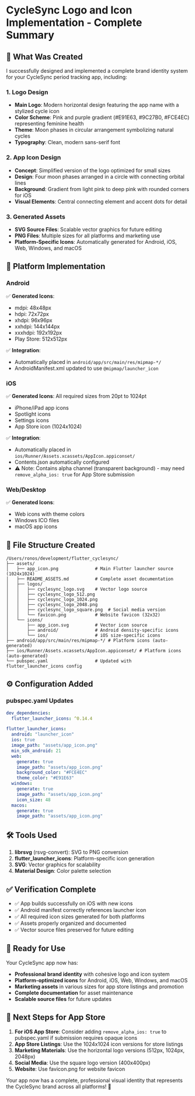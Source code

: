 # CycleSync Logo and Icon Implementation - Complete Summary

## 🎨 What Was Created

I successfully designed and implemented a complete brand identity system for your CycleSync period tracking app, including:

### 1. Logo Design
- **Main Logo**: Modern horizontal design featuring the app name with a stylized cycle icon
- **Color Scheme**: Pink and purple gradient (#E91E63, #9C27B0, #FCE4EC) representing feminine health
- **Theme**: Moon phases in circular arrangement symbolizing natural cycles
- **Typography**: Clean, modern sans-serif font

### 2. App Icon Design
- **Concept**: Simplified version of the logo optimized for small sizes
- **Design**: Four moon phases arranged in a circle with connecting orbital lines
- **Background**: Gradient from light pink to deep pink with rounded corners for iOS
- **Visual Elements**: Central connecting element and accent dots for detail

### 3. Generated Assets
- **SVG Source Files**: Scalable vector graphics for future editing
- **PNG Files**: Multiple sizes for all platforms and marketing use
- **Platform-Specific Icons**: Automatically generated for Android, iOS, Web, Windows, and macOS

## 📱 Platform Implementation

### Android
✅ **Generated Icons**: 
- mdpi: 48x48px
- hdpi: 72x72px  
- xhdpi: 96x96px
- xxhdpi: 144x144px
- xxxhdpi: 192x192px
- Play Store: 512x512px

✅ **Integration**: 
- Automatically placed in `android/app/src/main/res/mipmap-*/`
- AndroidManifest.xml updated to use `@mipmap/launcher_icon`

### iOS
✅ **Generated Icons**: All required sizes from 20pt to 1024pt
- iPhone/iPad app icons
- Spotlight icons
- Settings icons
- App Store icon (1024x1024)

✅ **Integration**:
- Automatically placed in `ios/Runner/Assets.xcassets/AppIcon.appiconset/`
- Contents.json automatically configured
- ⚠️ Note: Contains alpha channel (transparent background) - may need `remove_alpha_ios: true` for App Store submission

### Web/Desktop
✅ **Generated Icons**: 
- Web icons with theme colors
- Windows ICO files  
- macOS app icons

## 📂 File Structure Created

```
/Users/ronos/development/flutter_cyclesync/
├── assets/
│   ├── app_icon.png              # Main Flutter launcher source (1024x1024)
│   ├── README_ASSETS.md          # Complete asset documentation
│   ├── logos/
│   │   ├── cyclesync_logo.svg    # Vector logo source
│   │   ├── cyclesync_logo_512.png
│   │   ├── cyclesync_logo_1024.png
│   │   ├── cyclesync_logo_2048.png
│   │   ├── cyclesync_logo_square.png  # Social media version
│   │   └── favicon.png           # Website favicon (32x32)
│   └── icons/
│       ├── app_icon.svg          # Vector icon source
│       ├── android/              # Android density-specific icons
│       └── ios/                  # iOS size-specific icons
├── android/app/src/main/res/mipmap-*/ # Platform icons (auto-generated)
├── ios/Runner/Assets.xcassets/AppIcon.appiconset/ # Platform icons (auto-generated)
└── pubspec.yaml                  # Updated with flutter_launcher_icons config
```

## ⚙️ Configuration Added

### pubspec.yaml Updates
```yaml
dev_dependencies:
  flutter_launcher_icons: ^0.14.4

flutter_launcher_icons:
  android: "launcher_icon"
  ios: true
  image_path: "assets/app_icon.png"
  min_sdk_android: 21
  web:
    generate: true
    image_path: "assets/app_icon.png"
    background_color: "#FCE4EC"
    theme_color: "#E91E63"
  windows:
    generate: true
    image_path: "assets/app_icon.png"
    icon_size: 48
  macos:
    generate: true
    image_path: "assets/app_icon.png"
```

## 🛠️ Tools Used

1. **librsvg** (rsvg-convert): SVG to PNG conversion
2. **flutter_launcher_icons**: Platform-specific icon generation
3. **SVG**: Vector graphics for scalability
4. **Material Design**: Color palette selection

## ✅ Verification Complete

- ✅ App builds successfully on iOS with new icons
- ✅ Android manifest correctly references launcher icon
- ✅ All required icon sizes generated for both platforms
- ✅ Assets properly organized and documented
- ✅ Vector source files preserved for future editing

## 🎯 Ready for Use

Your CycleSync app now has:
- **Professional brand identity** with cohesive logo and icon system
- **Platform-optimized icons** for Android, iOS, Web, Windows, and macOS
- **Marketing assets** in various sizes for app store listings and promotion
- **Complete documentation** for asset maintenance
- **Scalable source files** for future updates

## 🚀 Next Steps for App Store

1. **For iOS App Store**: Consider adding `remove_alpha_ios: true` to pubspec.yaml if submission requires opaque icons
2. **App Store Listings**: Use the 1024x1024 icon versions for store listings
3. **Marketing Materials**: Use the horizontal logo versions (512px, 1024px, 2048px)
4. **Social Media**: Use the square logo version (400x400px)
5. **Website**: Use favicon.png for website favicon

Your app now has a complete, professional visual identity that represents the CycleSync brand across all platforms! 🎉
